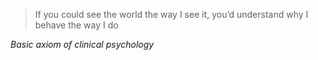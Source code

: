 > If you could see the world the way I see it, you’d understand why I behave the way I do

*Basic axiom of clinical psychology*